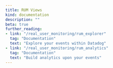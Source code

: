 ```yaml
---
title: RUM Views
kind: documentation
description: ""
beta: true
further_reading:
- link: "/real_user_monitoring/rum_explorer"
  tag: "Documentation"
  text: "Explore your events within Datadog"
- link: "/real_user_monitoring/rum_analytics"
  tag: "Documentation"
  text: "Build analytics upon your events"
---
```

